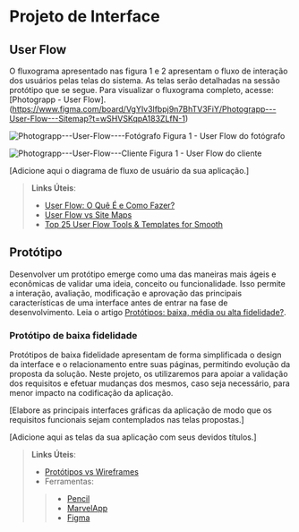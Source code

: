 
# Projeto de Interface

## User Flow

O fluxograma apresentado nas figura 1 e 2 apresentam o fluxo de interação dos usuários pelas telas do sistema. As telas serão detalhadas na sessão protótipo que se segue. Para visualizar o fluxograma completo, acesse: [Photograpp - User Flow].(https://www.figma.com/board/VgYIv3lfbpj9n7BhTV3FiY/Photograpp---User-Flow---Sitemap?t=wSHVSKqpA183ZLfN-1)

![Photograpp---User-Flow----Fotógrafo](https://github.com/user-attachments/assets/69f6b353-1dc9-4e5e-b8d7-0b869f310bc1)
Figura 1 - User Flow do fotógrafo

![Photograpp---User-Flow---Cliente](https://github.com/user-attachments/assets/a07fa8d2-e1f1-413e-80a1-58d6ed0e9725)
Figura 1 - User Flow do cliente

[Adicione aqui o diagrama de fluxo de usuário da sua aplicação.] 

> **Links Úteis**:
> - [User Flow: O Quê É e Como Fazer?](https://medium.com/7bits/fluxo-de-usu%C3%A1rio-user-flow-o-que-%C3%A9-como-fazer-79d965872534)
> - [User Flow vs Site Maps](http://designr.com.br/sitemap-e-user-flow-quais-as-diferencas-e-quando-usar-cada-um/)
> - [Top 25 User Flow Tools & Templates for Smooth](https://www.mockplus.com/blog/post/user-flow-tools)

## Protótipo

Desenvolver um protótipo emerge como uma das maneiras mais ágeis e econômicas de validar uma ideia, conceito ou funcionalidade. Isso permite a interação, avaliação, modificação e aprovação das principais características de uma interface antes de entrar na fase de desenvolvimento. Leia o artigo [Protótipos: baixa, média ou alta fidelidade?](https://medium.com/ladies-that-ux-br/prot%C3%B3tipos-baixa-m%C3%A9dia-ou-alta-fidelidade-71d897559135).

### Protótipo de baixa fidelidade

Protótipos de baixa fidelidade apresentam de forma simplificada o design da interface e o relacionamento entre suas páginas, permitindo evolução da proposta da solução. Neste projeto, os utilizaremos para apoiar a validação dos requisitos e efetuar mudanças dos mesmos, caso seja necessário, para menor impacto na codificação da aplicação.

[Elabore as principais interfaces gráficas da aplicação de modo que os requisitos funcionais sejam contemplados nas telas propostas.]

[Adicione aqui as telas da sua aplicação com seus devidos títulos.] 
 
> **Links Úteis**:
> - [Protótipos vs Wireframes](https://www.nngroup.com/videos/prototypes-vs-wireframes-ux-projects/)
>- Ferramentas:
>> - [Pencil](https://pencil.evolus.vn/)
>> - [MarvelApp](https://marvelapp.com/)
>> - [Figma](https://www.figma.com/)



